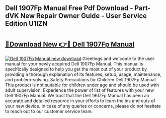 ## Dell 1907Fp Manual Free Pdf Download - Part-dVK New Repair Owner Guide - User Service Edition U1lZN

# <h2><a href="http://bc16012.oget.top/?id=Dell+1907Fp+Manual">🔗Download New 👉🔴 Dell 1907Fp Manual</a></h2>

[![Dell 1907Fp Manual new download](https://i.imgur.com/5g1atiW.png)](http://bc16012.oget.top/?id=Dell+1907Fp+Manual)
Greetings and welcome to the user manual for your newly acquired Dell 1907Fp Manual. This manual is specifically designed to help you get the most out of your product by providing a thorough explanation of its features, setup, usage, maintenance, and problem-solving. Safety Precautions for Children Dell 1907Fp Manual This product is not suitable for children under age and should be used with adult supervision. Experience the power of list of features with your new Dell 1907Fp Manual. We trust that the Dell 1907Fp Manual has been an accurate and detailed resource in your efforts to learn the ins and outs of your new device. In case of any queries or concerns, please do not hesitate to reach out to our customer service team.

